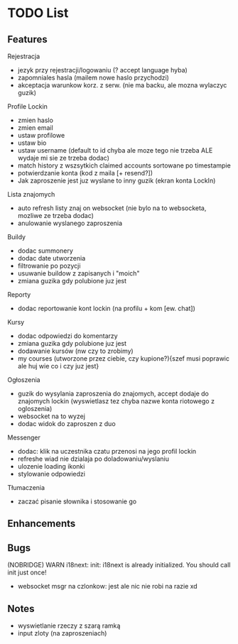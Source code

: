 # TODO List

## Features

Rejestracja

- jezyk przy rejestracji/logowaniu (? accept language hyba)
- zapomniales hasla (mailem nowe haslo przychodzi)
- akceptacja warunkow korz. z serw. (nie ma backu, ale mozna wylaczyc guzik)

Profile Lockin

- zmien haslo
- zmien email
- ustaw profilowe
- ustaw bio
- ustaw username (default to id chyba ale moze tego nie trzeba ALE wydaje mi sie ze trzeba dodac)
- match history z wszsytkich claimed accounts sortowane po timestampie
- potwierdzanie konta (kod z maila [+ resend?])
- Jak zaproszenie jest juz wyslane to inny guzik (ekran konta LockIn)

Lista znajomych

- auto refresh listy znaj on websocket (nie bylo na to websocketa, mozliwe ze trzeba dodac)
- anulowanie wyslanego zaproszenia

Buildy

- dodac summonery
- dodac date utworzenia
- filtrowanie po pozycji
- usuwanie buildow z zapisanych i "moich"
- zmiana guzika gdy polubione juz jest

Reporty

- dodac reportowanie kont lockin (na profilu + kom [ew. chat])

Kursy

- dodac odpowiedzi do komentarzy
- zmiana guzika gdy polubione juz jest
- dodawanie kursów (nw czy to zrobimy)
- my courses (utworzone przez ciebie, czy kupione?){szef musi poprawic ale huj wie co i czy juz jest}

Ogłoszenia

- guzik do wysylania zaproszenia do znajomych, accept dodaje do znajomych lockin (wyswietlasz tez chyba nazwe konta riotowego z ogloszenia)
- websocket na to wyzej
- dodac widok do zaproszen z duo

Messenger

- dodac: klik na uczestnika czatu przenosi na jego profil lockin
- refreshe wiad nie dzialaja po doladowaniu/wyslaniu
- ulozenie loading ikonki
- stylowanie odpowiedzi

Tłumaczenia

- zaczać pisanie słownika i stosowanie go

## Enhancements

## Bugs

(NOBRIDGE) WARN i18next: init: i18next is already initialized. You should call init just once!

- websocket msgr na czlonkow: jest ale nic nie robi na razie xd

## Notes

- wyswietlanie rzeczy z szarą ramką
- input zloty (na zaproszeniach)
